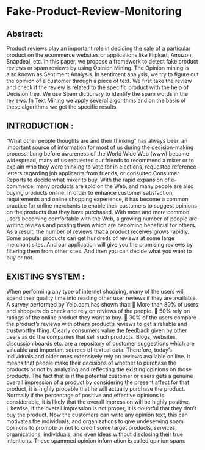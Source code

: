 # Fake-Product-Review-Monitoring

<h2>Abstract:</h2> Product reviews play an important role in
deciding the sale of a particular product on the ecommerce
websites or applications like Flipkart,
Amazon, Snapdeal, etc. In this paper, we propose a
framework to detect fake product reviews or spam
reviews by using Opinion Mining. The Opinion
mining is also known as Sentiment Analysis. In
sentiment analysis, we try to figure out the opinion of
a customer through a piece of text. We first take the
review and check if the review is related to the
specific product with the help of Decision tree. We use
Spam dictionary to identify the spam words in the
reviews. In Text Mining we apply several algorithms
and on the basis of these algorithms we get the
specific results.

<h2>INTRODUCTION :</h2> “What other people thoughts are and their thinking” has always been an important source of information for
most of us during the decision-making process. Long before awareness of the World Wide Web (www) became
widespread, many of us requested our friends to recommend a mixer or to explain who they were thinking to vote for in
elections, requested reference letters regarding job applicants from friends, or consulted Consumer Reports to decide
what mixer to buy. With the rapid expansion of e-commerce, many products are sold on the Web, and many people are
also buying products online. In order to enhance customer satisfaction, requirements and online shopping experience, it
has become a common practice for online merchants to enable their customers to suggest opinions on the products that
they have purchased. With more and more common users becoming comfortable with the Web, a growing number of
people are writing reviews and posting them which are becoming beneficial for others. As a result, the number of reviews
that a product receives grows rapidly. Some popular products can get hundreds of reviews at some large merchant sites.
And our application will give you the promising reviews by filtering them from other sites. And then you can decide
what you want to buy or not.

<h2>EXISTING SYSTEM :</h2> When performing any type of internet shopping, many of the users will spend their quality time into reading other user reviews if they are available. A survey performed by Yelp.com has shown that:
 More than 80% of users and shoppers do check and rely on reviews of the people.
 50% rely on ratings of the online product they want to buy.
 30% of the users compare the product’s reviews with others product’s reviews to get a reliable and trustworthy thing.
Clearly consumers value the feedback given by other users as do the companies that sell such products. Blogs, websites, discussion boards etc. are a repository of customer suggestions which are valuable and important sources of textual data. Therefore, today’s individuals and older ones extensively rely on reviews available on line. It means that people make their decisions of whether to purchase the products or not by analyzing and reflecting the existing opinions on those products. The fact that is if the potential customer or users gets a genuine overall impression of a product by considering the present affect for that product, it is highly probable that he will actually purchase the product. Normally if the percentage of positive and effective opinions is considerable, it is likely that the overall impression will be highly positive. Likewise, if the overall impression is not proper, it is doubtful that they don’t buy the product. Now the customers can write any opinion text, this can motivates the individuals, and organizations to give undeserving spam opinions to promote or not to credit some target products, services, organizations, individuals, and even ideas without disclosing their true intentions. These spammed opinion information is called opinion spam.
